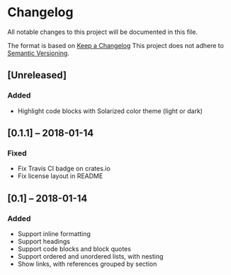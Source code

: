 # Changelog
All notable changes to this project will be documented in this file.

The format is based on [Keep a Changelog](http://keepachangelog.com/en/1.0.0/)
This project does not adhere to [Semantic Versioning](http://semver.org/spec/v2.0.0.html).

## [Unreleased]
### Added
- Highlight code blocks with Solarized color theme (light or dark)

## [0.1.1] – 2018-01-14
### Fixed

- Fix Travis CI badge on crates.io
- Fix license layout in README

## [0.1] – 2018-01-14
### Added

- Support inline formatting
- Support headings
- Support code blocks and block quotes
- Support ordered and unordered lists, with nesting
- Show links, with references grouped by section